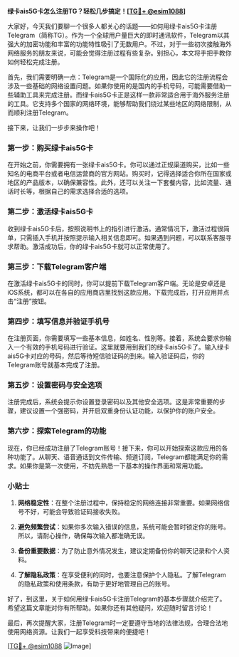 **绿卡ais5G卡怎么注册TG？轻松几步搞定！[[TG💪+ @esim1088](https://t.me/s/esim1088)]**

大家好，今天我们要聊一个很多人都关心的话题——如何用绿卡ais5G卡注册Telegram（简称TG）。作为一个全球用户量巨大的即时通讯软件，Telegram以其强大的加密功能和丰富的功能特性吸引了无数用户。不过，对于一些初次接触海外网络服务的朋友来说，可能会觉得注册过程有些复杂。别担心，本文将手把手教你如何轻松完成注册。

首先，我们需要明确一点：Telegram是一个国际化的应用，因此它的注册流程会涉及一些基础的网络设置问题。如果你使用的是国内的手机号码，可能需要借助一些辅助工具来完成注册。而绿卡ais5G卡正是这样一款非常适合用于海外服务注册的工具。它支持多个国家的网络环境，能够帮助我们绕过某些地区的网络限制，从而顺利注册Telegram。

接下来，让我们一步步来操作吧！

### 第一步：购买绿卡ais5G卡

在开始之前，你需要拥有一张绿卡ais5G卡。你可以通过正规渠道购买，比如一些知名的电商平台或者电信运营商的官方网站。购买时，记得选择适合你所在国家或地区的产品版本，以确保兼容性。此外，还可以关注一下套餐内容，比如流量、通话时长等，根据自己的需求选择合适的选项。

### 第二步：激活绿卡ais5G卡

收到绿卡ais5G卡后，按照说明书上的指引进行激活。通常情况下，激活过程很简单，只需插入手机并按照提示输入相关信息即可。如果遇到问题，可以联系客服寻求帮助。激活成功后，你的绿卡ais5G卡就可以正常使用了。

### 第三步：下载Telegram客户端

在激活绿卡ais5G卡的同时，你可以提前下载Telegram客户端。无论是安卓还是iOS系统，都可以在各自的应用商店里找到这款应用。下载完成后，打开应用并点击“注册”按钮。

### 第四步：填写信息并验证手机号

在注册页面，你需要填写一些基本信息，如姓名、性别等。接着，系统会要求你输入一个有效的手机号码进行验证。这里就要用到我们的绿卡ais5G卡了。输入绿卡ais5G卡对应的号码，然后等待短信验证码的到来。输入验证码后，你的Telegram账号就基本完成了注册。

### 第五步：设置密码与安全选项

注册完成后，系统会提示你设置登录密码以及其他安全选项。这是非常重要的步骤，建议设置一个强密码，并开启双重身份认证功能，以保护你的账户安全。

### 第六步：探索Telegram的功能

现在，你已经成功注册了Telegram账号！接下来，你可以开始探索这款应用的各种功能了。从聊天、语音通话到文件传输、频道订阅，Telegram都能满足你的需求。如果你是第一次使用，不妨先熟悉一下基本的操作界面和常用功能。

### 小贴士

1. **网络稳定性**：在整个注册过程中，保持稳定的网络连接非常重要。如果网络信号不好，可能会导致验证码接收失败。
   
2. **避免频繁尝试**：如果你多次输入错误的信息，系统可能会暂时锁定你的账号。所以，请耐心操作，确保每次输入都准确无误。

3. **备份重要数据**：为了防止意外情况发生，建议定期备份你的聊天记录和个人资料。

4. **了解隐私政策**：在享受便利的同时，也要注意保护个人隐私。了解Telegram的隐私政策和使用条款，有助于更好地管理自己的账号。

好了，到这里，关于如何用绿卡ais5G卡注册Telegram的基本步骤就介绍完了。希望这篇文章能对你有所帮助。如果你还有其他疑问，欢迎随时留言讨论！

最后，再次提醒大家，注册Telegram时一定要遵守当地的法律法规，合理合法地使用网络资源。让我们一起享受科技带来的便捷吧！

[[TG💪+ @esim1088](https://t.me/s/esim1088) ![Image](https://i.postimg.cc/4NQfJmqS/Snipaste-2025-05-13-00-14-12.png)]